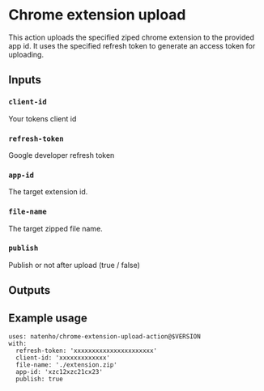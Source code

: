 # Chrome extension upload

This action uploads the specified ziped chrome extension to the provided app id.
It uses the specified refresh token to generate an access token for uploading.

## Inputs

### `client-id`

Your tokens client id

### `refresh-token`

Google developer refresh token

### `app-id`

The target extension id.

### `file-name`

The target zipped file name.

### `publish`

Publish or not after upload (true / false)

## Outputs

## Example usage

```
uses: natenho/chrome-extension-upload-action@$VERSION
with:
  refresh-token: 'xxxxxxxxxxxxxxxxxxxxxx'
  client-id: 'xxxxxxxxxxxxx'  
  file-name: './extension.zip'
  app-id: 'xzc12xzc21cx23'
  publish: true
```